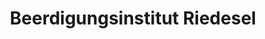 ---
title: "Beerdigungsinstitut Riedesel"
url: /erndtebrueck/beerdigungsinstitut-riedesel/
shop: Bestattungen
---